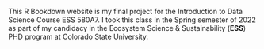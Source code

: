 

This R Bookdown website is my final project for the Introduction to Data Science Course ESS 580A7. I took this class in the Spring semester of 2022 as part of my candidacy in the Ecosystem Science & Sustainability (**ESS**) PHD program at Colorado State University.


